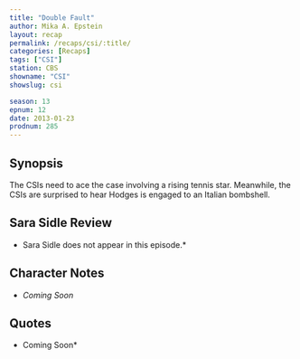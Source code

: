 ```yaml
---
title: "Double Fault"
author: Mika A. Epstein
layout: recap
permalink: /recaps/csi/:title/
categories: [Recaps]
tags: ["CSI"]
station: CBS
showname: "CSI"
showslug: csi

season: 13  
epnum: 12  
date: 2013-01-23
prodnum: 285  
---
```


## Synopsis

The CSIs need to ace the case involving a rising tennis star. Meanwhile, the CSIs are surprised to hear Hodges is engaged to an Italian bombshell.

## Sara Sidle Review

* Sara Sidle does not appear in this episode.*

## Character Notes

* *Coming Soon*

## Quotes

* Coming Soon*


